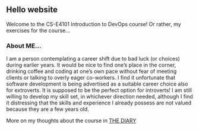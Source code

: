 ## Hello website
Welcome to the CS-E4101 Introduction to DevOps course! Or rather, my exercises for the course... 

### About ME...
I am a person contemplating a career shift due to bad luck (or choices) during earlier years. It would be nice to find one’s place in the corner, drinking coffee and coding at one’s own pace without fear of meeting clients or talking to overly eager co-workers. I find it unfortunate that software development is being advertised as a suitable career choice also for extroverts. It is supposed to be the perfect option for introverts!
I am still willing to develop my skill set, in whichever direction needed, although I find it distressing that the skills and experience I already possess are not valued because they are a few years old. 


More on my thoughts about the course in [THE DIARY](diary-050.md)
